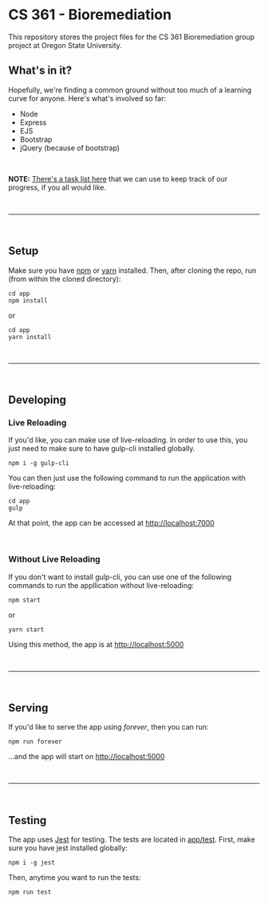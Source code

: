 # CS 361 - Bioremediation

This repository stores the project files for the CS 361 Bioremediation group project at Oregon State University.


## What's in it?
Hopefully, we're finding a common ground without too much of a learning curve for anyone. Here's what's involved so far:
- Node
- Express
- EJS
- Bootstrap
- jQuery (because of bootstrap)


<br>

**NOTE:** [There's a task list here](https://github.com/taylor-jones/cs361-bioremediation/projects/1) that we can use to keep track of our progress, if you all would like.


<br><hr><br>

## Setup
Make sure you have [npm](https://www.npmjs.com/get-npm) or [yarn](https://yarnpkg.com/en/) installed. Then, after cloning the repo, run (from within the cloned directory):
```
cd app
npm install
```
or
```
cd app
yarn install
```

<br><hr><br>

## Developing
### Live Reloading

If you'd like, you can make use of live-reloading. In order to use this, you just need to make sure to have gulp-cli installed globally.
```
npm i -g gulp-cli
```

You can then just use the following command to run the application with live-reloading:
```
cd app
gulp
```
At that point, the app can be accessed at [http://localhost:7000](http://localhost:7000)


<br>

### Without Live Reloading
If you don't want to install gulp-cli, you can use one of the following commands to run the appllication without live-reloading:

```
npm start
```
or
```
yarn start
```
Using this method, the app is at [http://localhost:5000](http://localhost:5000)

<br><hr><br>

## Serving
If you'd like to serve the app using _forever_, then you can run:
```
npm run forever
```
...and the app will start on [http://localhost:5000](http://localhost:5000)

<br><hr><br>

## Testing
The app uses [Jest](https://jestjs.io/) for testing. The tests are located in [app/test](https://github.com/taylor-jones/cs361-bioremediation/tree/master/app/test). 
First, make sure you have jest installed globally:
```
npm i -g jest
```
Then, anytime you want to run the tests:
```
npm run test
```
